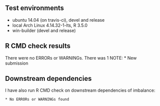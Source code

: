 ## Test environments
* ubuntu 14.04 (on travis-ci), devel and release
* local Arch Linux 4.14.32-1-lts, R 3.5.0
* win-builder (devel and release)

## R CMD check results
There were no ERRORs or WARNINGs. 
There was 1 NOTE:
    * New submission
    
## Downstream dependencies
I have also run R CMD check on downstream dependencies of imbalance:
    
    * No ERRORs or WARNINGs found


